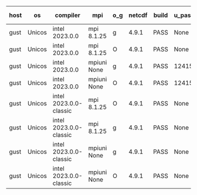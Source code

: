 

| host     | os       | compiler                              | mpi                      | o_g        | netcdf        | build       | u_pass          | u_fail          | s_pass            | s_fail            | e_pass             | e_fail             | nuopc_pass       | nuopc_fail       | artifacts link          |
|----------|----------|---------------------------------------|--------------------------|------------|---------------|-------------|-----------------|-----------------|-------------------|-------------------|--------------------|--------------------|------------------|------------------|-------------------------|
| gust | Unicos | intel 2023.0.0 | mpi 8.1.25  | g | 4.9.1  | PASS | None | None | None | None | None | None | None | None | <a href="https://github.com/esmf-org/esmf-test-artifacts/tree/1dac4912ff42e2b1a4a1f3a286436d72f2bc49d8/feature_array_slicing_shared/intel/2023.0.0/g/mpi/8.1.25" target="_blank">1dac491</a> | 
| gust | Unicos | intel 2023.0.0 | mpi 8.1.25  | O | 4.9.1  | PASS | None | None | None | None | None | None | None | None | <a href="https://github.com/esmf-org/esmf-test-artifacts/tree/d30afc246f490b56c51ba43b0572cdf18ac878d3/feature_array_slicing_shared/intel/2023.0.0/O/mpi/8.1.25" target="_blank">d30afc2</a> | 
| gust | Unicos | intel 2023.0.0 | mpiuni None  | g | 4.9.1  | PASS | 12415 | 0 | 8 | 0 | 44 | 0 | None | None | <a href="https://github.com/esmf-org/esmf-test-artifacts/tree/6fdd1f72f38e82136f97995357f3d7ca78ff37b9/feature_array_slicing_shared/intel/2023.0.0/g/mpiuni/None" target="_blank">6fdd1f7</a> | 
| gust | Unicos | intel 2023.0.0 | mpiuni None  | O | 4.9.1  | PASS | 12415 | 0 | 8 | 0 | 44 | 0 | None | None | <a href="https://github.com/esmf-org/esmf-test-artifacts/tree/4271fcbcee96e43f17b62acf8a410e77530f6f80/feature_array_slicing_shared/intel/2023.0.0/O/mpiuni/None" target="_blank">4271fcb</a> | 
| gust | Unicos | intel 2023.0.0-classic | mpi 8.1.25  | O | 4.9.1  | PASS | None | None | None | None | None | None | None | None | <a href="https://github.com/esmf-org/esmf-test-artifacts/tree/97ebba297b6e5955b339352aaad3b9980894e2df/feature_array_slicing_shared/intel/2023.0.0-classic/O/mpi/8.1.25" target="_blank">97ebba2</a> | 
| gust | Unicos | intel 2023.0.0-classic | mpi 8.1.25  | g | 4.9.1  | PASS | None | None | None | None | None | None | None | None | <a href="https://github.com/esmf-org/esmf-test-artifacts/tree/f1c9489155d6fe0553914ff9c47099d8412a54b1/feature_array_slicing_shared/intel/2023.0.0-classic/g/mpi/8.1.25" target="_blank">f1c9489</a> | 
| gust | Unicos | intel 2023.0.0-classic | mpiuni None  | g | 4.9.1  | PASS | None | None | None | None | None | None | None | None | <a href="https://github.com/esmf-org/esmf-test-artifacts/tree/22781aba2cb0228a10eb14186665e6284495631f/feature_array_slicing_shared/intel/2023.0.0-classic/g/mpiuni/None" target="_blank">22781ab</a> | 
| gust | Unicos | intel 2023.0.0-classic | mpiuni None  | O | 4.9.1  | PASS | None | None | None | None | None | None | None | None | <a href="https://github.com/esmf-org/esmf-test-artifacts/tree/bfeda7f964698107b67e3f23e9cc5ab457b3445e/feature_array_slicing_shared/intel/2023.0.0-classic/O/mpiuni/None" target="_blank">bfeda7f</a> | 
